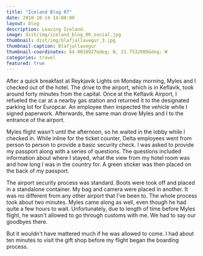 ```yaml
---
title: "Iceland Blog 07"
date: 2018-10-14 14:00:00
layout: blog
description: Leaving Iceland.
image: dist/img/iceland_blog_06_social.jpg
thumbnail: dist/img/blafjallavegur_3.jpg
thumbnail-caption: Blafjallavegur
thumbnail-coordinates: 64.0010927&deg; N, 21.7532809&deg; W
categories: travel
featured: true
---
```


After a quick breakfast at Reykjavik Lights on Monday morning, Myles and I checked out of the hotel. The drive to the airport, which is in Keflavik, took around forty minutes from the capital. Once at the Keflavik Airport, I refueled the car at a nearby gas station and returned it to the designated parking lot for Europcar. An employee then inspected the vehicle while I signed paperwork. Afterwards, the same man drove Myles and I to the entrance of the airport.

Myles flight wasn't until the afternoon, so he waited in the lobby while I checked in. While inline for the ticket counter, Delta employees went from person to person to provide a basic security check. I was asked to provide my passport along with a series of questions. The questions included information about where I stayed, what the view from my hotel room was and how long I was in the country for. A green sticker was then placed on the back of my passport.

The airport security process was standard. Boots were took off and placed in a standalone container. My bag and camera were placed in another. It was no different from any other airport that I've been to. The whole process took about two minutes. Myles came along as well, even though he had quite a few hours to wait. Unfortunately, due to length of time before Myles flight, he wasn't allowed to go through customs with me. We had to say our goodbyes there.

But it wouldn't have mattered much if he was allowed to come. I had about ten minutes to visit the gift shop before my flight began the boarding process.